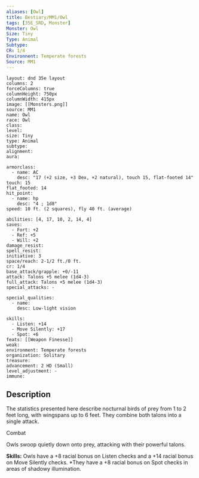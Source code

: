 ```yaml
---
aliases: [Owl]
title: Bestiary/MM1/Owl
tags: [35E_SRD, Monster]
Monster: Owl
Size: Tiny
Type: Animal
Subtype: 
CR: 1/4
Environnent: Temperate forests
Source: MM1
---
```


```statblock
layout: dnd 35e layout
columns: 2
forceColumns: true
columnHeight: 750px
columnWidth: 415px
image: [[Monsters.png]]
source: MM1
name: Owl
race: Owl
class: 
level: 
size: Tiny
type: Animal
subtype: 
alignment: 
aura: 

armorclass:
  - name: AC
    desc: "17 (+2 size, +3 Dex, +2 natural), touch 15, flat-footed 14"
touch: 15
flat_footed: 14
hit_point:
  - name: hp
    desc: "4 ; 1d8"
speed: 10 ft. (2 squares), fly 40 ft. (average)

abilities: [4, 17, 10, 2, 14, 4]
saves:
  - Fort: +2
  - Ref: +5
  - Will: +2
damage_resist: 
spell_resist: 
initiative: 3
space/reach: 2-1/2 ft./0 ft.
cr: 1/4
base_attack/grapple: +0/-11
attack: Talons +5 melee (1d4-3)
full_attack: Talons +5 melee (1d4-3)
special_attacks: -

special_qualities:
  - name: 
    desc: Low-light vision

skills:
  - Listen: +14
  - Move Silently: +17
  - Spot: +6
feats: [[Weapon Finesse]]
weak: 
environment: Temperate forests
organization: Solitary
treasure: 
advancement: 2 HD (Small)
level_adjustment: -
immune: 
```

## Description

<p>The statistics presented here describe nocturnal birds of prey from 1 to 2 feet long, with wingspans up to 6 feet. They combine both talons into a single attack.</p>
<p>Combat</p>
<p>Owls swoop quietly down onto prey, attacking with their powerful talons.</p>
<p>
            <b>Skills:</b> Owls have a +8 racial bonus on Listen checks and a +14 racial bonus on Move Silently checks. *They have a +8 racial bonus on Spot checks in areas of shadowy illumination.</p>
